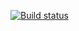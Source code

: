 [![Build status](https://ci.appveyor.com/api/projects/status/fcnypxna2nm643dk?svg=true)](https://ci.appveyor.com/project/ElizavetaShkryabiy/auto-hw-6)
